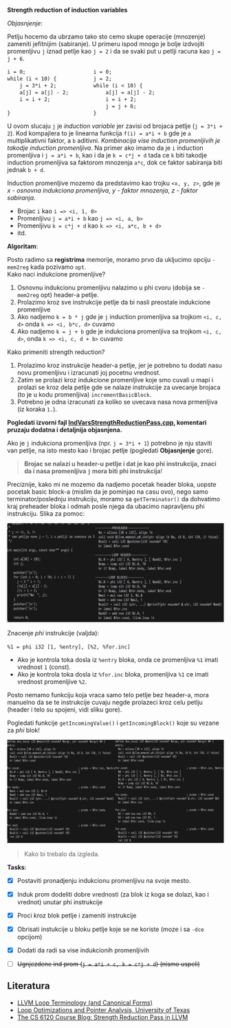 **Strength reduction of induction variables**

*Objasnjenje*:

Petlju hocemo da ubrzamo tako sto cemo skupe operacije (mnozenje)
zameniti jefitnijim (sabiranje). U primeru ispod mnogo je bolje izdvojiti
promenljivu `j` iznad petlje kao `j = 2` i da se svaki put u petlji racuna kao
`j = j + 6`.

```
i = 0;                      i = 0;
while (i < 10) {            j = 2;
    j = 3*i + 2;            while (i < 10) {
    a[j] = a[j] - 2;            a[j] = a[j] - 2;
    i = i + 2;                  i = i + 2;
                                j = j + 6;
}                           }
```

U ovom slucaju `j` je *induction variable* jer zavisi od brojaca petlje (`j =
3*i + 2`). Kod kompajlera to je linearna funkcija `f(i) = a*i + b` gde je `a`
multiplikativni faktor, a `b` aditivni. *Kombinacija vise induction promenljivih
je takodje induction promenljiva*. Na primer ako imamo da je `i` induction
promenljiva i `j = a*i + b`, kao i da je `k = c*j + d` tada ce `k` biti takodje
induction promenljiva sa faktorom mnozenja `a*c`, dok ce faktor sabiranja biti
jednak `b + d`.

Induction promenljive mozemo da predstavimo kao trojku `<x, y, z>`, gde je *x -
osnovna indukciona promenljiva*, *y - faktor mnozenja*, *z - faktor sabiranja*.
* Brojac `i` kao `i => <i, 1, 0>`
* Promenljivu `j = a*i + b` kao `j => <i, a, b>`
* Promenljivu `k = c*j + d` kao `k => <i, a*c, b + d>`
* itd.

**Algoritam**:

Posto radimo sa **registrima** memorije, moramo prvo da ukljucimo opciju `-mem2reg` kada pozivamo `opt`.  
Kako naci indukcione promenljive?

1. Osnovnu indukcionu promenljivu nalazimo u phi cvoru (dobija se `-mem2reg`
   opt) header-a petlje.
2. Prolazimo kroz sve instrukcije petlje da bi nasli preostale indukcione
   promenljive
3. Ako nadjemo `k = b * j` gde je `j` induction promenljiva sa trojkom `<i, c, d>`
   onda `k => <i, b*c, d>` cuvamo
4. Ako nadjemo `k = j + b` gde je indukciona promenljiva sa trojkom `<i, c, d>`,
   onda `k => <i, c, d + b>` cuvamo

Kako primeniti strength reduction?

1. Prolazimo kroz instrukcije header-a petlje, jer je potrebno tu dodati nasu novu
   promenljivu i izracunati joj pocetnu vrednost.
2. Zatim se prolazi kroz indukcione promenljive koje smo cuvali u mapi i prolazi se kroz
   dela petlje gde se nalaze instrukcije za uvecanje brojaca (to je u kodu promenljiva)
   `incrementBasicBlock`.
3. Potrebno je odna izracunati za koliko se uvecava nasa nova prmenljiva (iz koraka `1.`).

**Pogledati izvorni fajl [IndVarsStrengthReductionPass.cpp](StrengthReductionPass/IndVarsStrengthReductionPass.cpp),
komentari pruzaju dodatna i detaljnija objasnjena.**

Ako je `j` indukciona promenljiva (npr. `j = 3*i + 1`) potrebno je nju staviti
van petlje, na isto mesto kao i brojac petlje (pogledati **Objasnjenje** gore).

> **Brojac se nalazi u header-u petlje i dat je kao phi instrukcija, znaci da i
> nasa promenljiva `j` mora biti phi instrukcija**!

Preciznije, kako mi ne mozemo da nadjemo pocetak header bloka, uopste pocetak
basic block-a (mislim da je pominjao na casu ovo), nego samo
terminator/poslednju instrukciju, moramo sa `getTerminator()` da dohvatimo kraj
preheader bloka i odmah posle njega da ubacimo napravljenu phi instrukciju.
Slika za pomoc:

![](./imgs/izvorni.png)


Znacenje *phi* instrukcije (valjda):

`%1 = phi i32 [1, %entry], [%2, %for.inc]`

* Ako je kontrola toka dosla iz `%entry` bloka, onda ce promenljiva `%1` imati
  vrednost `1` (const).
* Ako je kontrola toka dosla iz `%for.inc` bloka, promenljiva `%1` ce imati
  vrednost promenljive `%2`.

Posto nemamo funkciju koja vraca samo telo petlje bez header-a, mora manuelno da
se te instrukcije cuvaju negde prolazeci kroz celu petlju (header i telo su
spojeni, vidi sliku gore).

Pogledati funkcije `getIncomingValue()` i `getIncomingBlock()` koje su vezane za
*phi* blok!

![](./imgs/poredjenje.png)

> Kako bi trebalo da izgleda.

**Tasks**:

- [x] Postaviti pronadjenju indukcionu promenljivu na svoje mesto.
- [x] Induk prom dodeliti dobre vrednosti (za blok iz koga se dolazi, kao i
  vrednot) unutar phi instrukcije
- [x] Proci kroz blok petlje i zameniti instrukcije
- [x] Obrisati instukcije u bloku petlje koje se ne koriste (moze i sa `-dce` opcijom)
- [x] Dodati da radi sa vise indukcionih promenljivih
- [ ] ~~Ugnjezdene ind prom (`j = a*i + c, k = c*j + d`) (nismo uspeli)~~


## Literatura
* [LLVM Loop Terminology (and Canonical
  Forms)](https://releases.llvm.org/11.0.0/docs/LoopTerminology.html)
* [Loop Optimizations and Pointer Analysis, University of Texas
  ](https://www.cs.utexas.edu/~pingali/CS380C/2019/lectures/strengthReduction.pdf)
* [The CS 6120 Course Blog: Strength Reduction Pass in LLVM
  ](https://www.cs.cornell.edu/courses/cs6120/2019fa/blog/strength-reduction-pass-in-llvm/)
